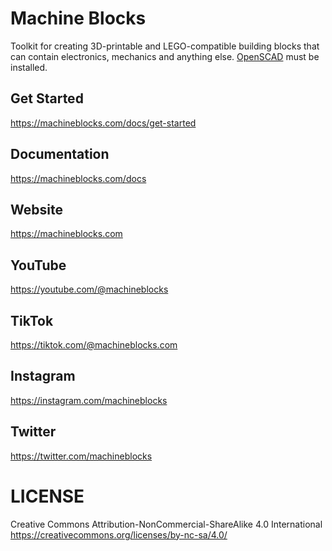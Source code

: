 # Machine Blocks
Toolkit for creating 3D-printable and LEGO-compatible building blocks that can contain electronics, mechanics and anything else. [OpenSCAD](https://openscad.org/) must be installed.

## Get Started
https://machineblocks.com/docs/get-started

## Documentation
https://machineblocks.com/docs

## Website
https://machineblocks.com

## YouTube
https://youtube.com/@machineblocks

## TikTok
https://tiktok.com/@machineblocks.com

## Instagram
https://instagram.com/machineblocks

## Twitter
https://twitter.com/machineblocks

# LICENSE
Creative Commons Attribution-NonCommercial-ShareAlike 4.0 International 
https://creativecommons.org/licenses/by-nc-sa/4.0/
